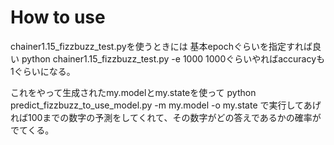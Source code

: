 # How to use

chainer1.15_fizzbuzz_test.pyを使うときには
基本epochぐらいを指定すれば良い
python chainer1.15_fizzbuzz_test.py -e 1000
1000ぐらいやればaccuracyも1ぐらいになる。

これをやって生成されたmy.modelとmy.stateを使って
python predict_fizzbuzz_to_use_model.py -m my.model -o my.state
で実行してあげれば100までの数字の予測をしてくれて、その数字がどの答えであるかの確率がでてくる。
